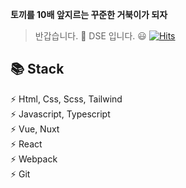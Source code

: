 **토끼를 10배 앞지르는 꾸준한 거북이가 되자** 
> 반갑습니다. 👋 DSE 입니다. 😃
[![Hits](https://hits.seeyoufarm.com/api/count/incr/badge.svg?url=https%3A%2F%2Fgithub.com%2Fgjbae1212%2Fhit-counter)](https://hits.seeyoufarm.com)
                   
**📚 Stack**  
------------------
⚡ Html, Css, Scss, Tailwind    
⚡ Javascript, Typescript  
⚡ Vue, Nuxt  
⚡ React  
⚡ Webpack  
⚡ Git  
